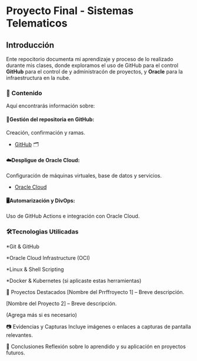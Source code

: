 # Proyecto Final - Sistemas Telematicos
## Introducción
Ente repocitorio documenta mi aprendizaje y proceso de lo realizado durante mis clases, donde exploramos el uso de GitHub para el control **GitHub** para el control de y administracón de proyectos, y **Oracle** para la infraestructura en la nube.


### 🚀 Contenido 
Aquí encontrarás información sobre:

#### 📂Gestión del repositoria en GitHub:
Creación, confirmación y ramas.
* [GitHub]() 🗂️

#### ☁️Despligue de Oracle Cloud:
Configuración de máquinas virtuales, base de datos y servicios.
* [Oracle Cloud]()

#### 🖥️Automarización y DivOps:
Uso de GitHub Actions e integración con Oracle Cloud.

### 🛠️Tecnologias Utilicadas
*Git & GitHub

*Oracle Cloud Infrastructure (OCI)

*Linux & Shell Scripting

*Docker & Kubernetes (si aplicaste estas herramientas)

📖 Proyectos Destacados
[Nombre del Prrffroyecto 1] – Breve descripción.

[Nombre del Proyecto 2] – Breve descripción.

(Agrega más si es necesario)

📷 Evidencias y Capturas
Incluye imágenes o enlaces a capturas de pantalla relevantes.

📌 Conclusiones
Reflexión sobre lo aprendido y su aplicación en proyectos futuros.


